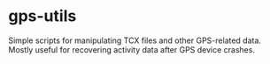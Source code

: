 # gps-utils

Simple scripts for manipulating TCX files and other GPS-related data. Mostly useful for recovering activity data after GPS device crashes.
